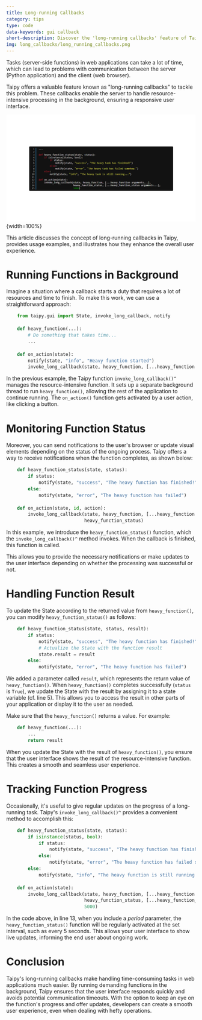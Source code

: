 ```yaml
---
title: Long-running Callbacks
category: tips
type: code
data-keywords: gui callback
short-description: Discover the 'long-running callbacks' feature of Taipy to ensure responsiveness during lengthy tasks.
img: long_callbacks/long_running_callbacks.png
---
```

Tasks (server-side functions) in web applications can take a lot of time, which can lead to
problems with communication between the server (Python application) and the client (web browser).

Taipy offers a valuable feature known as "long-running callbacks" to tackle this problem. These
callbacks enable the server to handle resource-intensive processing in the background, ensuring
a responsive user interface.

![Long Running Callbacks](long_running_callbacks.png){width=100%}

This article discusses the concept of long-running callbacks in Taipy, provides usage examples,
and illustrates how they enhance the overall user experience.

# Running Functions in Background

Imagine a situation where a callback starts a duty that requires a lot of resources and time to
finish. To make this work, we can use a straightforward approach:

```python
    from taipy.gui import State, invoke_long_callback, notify

    def heavy_function(...):
        # Do something that takes time...
        ...

    def on_action(state):
        notify(state, "info", "Heavy function started")
        invoke_long_callback(state, heavy_function, [...heavy_function arguments...])
```

In the previous example, the Taipy function `invoke_long_callback()^` manages the
resource-intensive function. It sets up a separate background thread to run `heavy_function()`,
allowing the rest of the application to continue running. The `on_action()` function gets
activated by a user action, like clicking a button.

# Monitoring Function Status

Moreover, you can send notifications to the user's browser or update visual elements depending
on the status of the ongoing process. Taipy offers a way to receive notifications when the
function completes, as shown below:

```python
    def heavy_function_status(state, status):
        if status:
            notify(state, "success", "The heavy function has finished!")
        else:
            notify(state, "error", "The heavy function has failed")

    def on_action(state, id, action):
        invoke_long_callback(state, heavy_function, [...heavy_function arguments...],
                             heavy_function_status)
```

In this example, we introduce the `heavy_function_status()` function, which the
`invoke_long_callback()^` method invokes. When the callback is finished, this function is called.

This allows you to provide the necessary notifications or make updates to the
user interface depending on whether the processing was successful or not.

# Handling Function Result

To update the State according to the returned value from `heavy_function()`, you can modify
`heavy_function_status()` as follows:

```python linenums="1"
    def heavy_function_status(state, status, result):
        if status:
            notify(state, "success", "The heavy function has finished!")
            # Actualize the State with the function result
            state.result = result
        else:
            notify(state, "error", "The heavy function has failed")
```

We added a parameter called `result`, which represents the return value of `heavy_function()`.
When `heavy_function()` completes successfully (`status` is `True`), we update the State with
the result by assigning it to a state variable (cf. line 5). This allows you to access the
result in other parts of your application or display it to the user as needed.

Make sure that the `heavy_function()` returns a value. For example:

```python
    def heavy_function(...):
        ...
        return result
```

When you update the State with the result of `heavy_function()`, you ensure that the user
interface shows the result of the resource-intensive function. This creates a smooth and seamless
user experience.

# Tracking Function Progress

Occasionally, it's useful to give regular updates on the progress of a long-running task.
Taipy's `invoke_long_callback()^` provides a convenient method to accomplish this:

```python linenums="1"
    def heavy_function_status(state, status):
        if isinstance(status, bool):
            if status:
                notify(state, "success", "The heavy function has finished!")
            else:
                notify(state, "error", "The heavy function has failed somehow.")
        else:
            notify(state, "info", "The heavy function is still running...")

    def on_action(state):
        invoke_long_callback(state, heavy_function, [...heavy_function arguments...],
                             heavy_function_status, [...heavy_function_status arguments...],
                             5000)
```

In the code above, in line 13, when you include a *period* parameter, the `heavy_function_status()`
function will be regularly activated at the set interval, such as every 5 seconds. This allows
your user interface to show live updates, informing the end user about ongoing work.

# Conclusion

Taipy's long-running callbacks make handling time-consuming tasks in web applications much
easier. By running demanding functions in the background, Taipy ensures that the user interface
responds quickly and avoids potential communication timeouts. With the option to keep an eye on
the function's progress and offer updates, developers can create a smooth user experience, even
when dealing with hefty operations.
